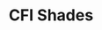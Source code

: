 ---
title: CFI Shades
welcomeText: Welcome to Custom Fabricating Industries
aboutText: CFI has been providing exceptional services for over a decade.
---